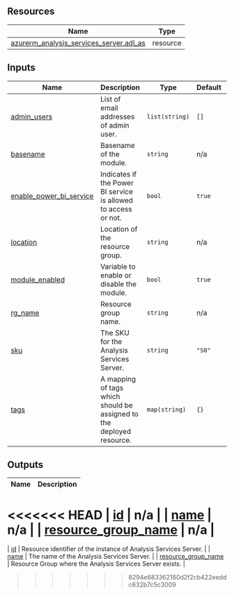 <!-- BEGIN_TF_DOCS -->
## Resources

| Name | Type |
|------|------|
| [azurerm_analysis_services_server.adl_as](https://registry.terraform.io/providers/hashicorp/azurerm/latest/docs/resources/analysis_services_server) | resource |

## Inputs

| Name | Description | Type | Default | Required |
|------|-------------|------|---------|:--------:|
| <a name="input_admin_users"></a> [admin\_users](#input\_admin\_users) | List of email addresses of admin user. | `list(string)` | `[]` | no |
| <a name="input_basename"></a> [basename](#input\_basename) | Basename of the module. | `string` | n/a | yes |
| <a name="input_enable_power_bi_service"></a> [enable\_power\_bi\_service](#input\_enable\_power\_bi\_service) | Indicates if the Power BI service is allowed to access or not. | `bool` | `true` | no |
| <a name="input_location"></a> [location](#input\_location) | Location of the resource group. | `string` | n/a | yes |
| <a name="input_module_enabled"></a> [module\_enabled](#input\_module\_enabled) | Variable to enable or disable the module. | `bool` | `true` | no |
| <a name="input_rg_name"></a> [rg\_name](#input\_rg\_name) | Resource group name. | `string` | n/a | yes |
| <a name="input_sku"></a> [sku](#input\_sku) | The SKU for the Analysis Services Server. | `string` | `"S0"` | no |
| <a name="input_tags"></a> [tags](#input\_tags) | A mapping of tags which should be assigned to the deployed resource. | `map(string)` | `{}` | no |

## Outputs

| Name | Description |
|------|-------------|
<<<<<<< HEAD
| <a name="output_id"></a> [id](#output\_id) | n/a |
| <a name="output_name"></a> [name](#output\_name) | n/a |
| <a name="output_resource_group_name"></a> [resource\_group\_name](#output\_resource\_group\_name) | n/a |
=======
| <a name="output_id"></a> [id](#output\_id) | Resource identifier of the instance of Analysis Services Server. |
| <a name="output_name"></a> [name](#output\_name) | The name of the Analysis Services Server. |
| <a name="output_resource_group_name"></a> [resource\_group\_name](#output\_resource\_group\_name) | Resource Group where the Analysis Services Server exists. |
>>>>>>> 8294e683362180d2f2cb422eeddc632b7c5c3009
<!-- END_TF_DOCS -->